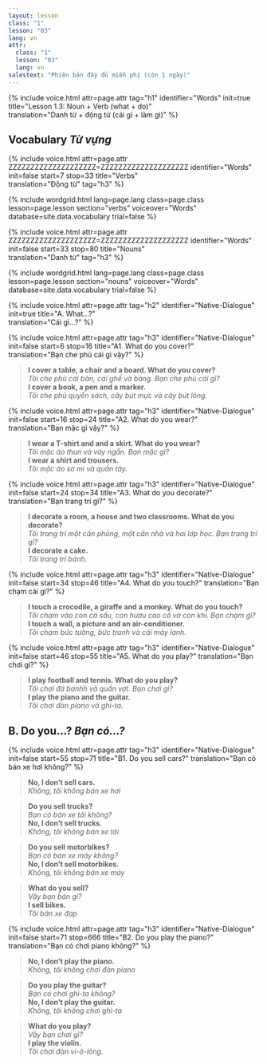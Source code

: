 ```yaml
---
layout: lesson
class: "1"
lesson: "03"
lang: vn
attr:
  class: "1"
  lesson: "03"
  lang: vn
salestext: "Phiên bản đầy đủ miễn phí (còn 1 ngày)" 
---
```


{%  include voice.html attr=page.attr                     tag="h1"
	identifier="Words"  init=true
	title="Lesson 1.3: Noun + Verb (what + do)"        
	translation="Danh từ + động từ (cái gì + làm gì)"
%}

## Vocabulary *Từ vựng*

{%  include voice.html attr=page.attr    ZZZZZZZZZZZZZZZZZZZZ=ZZZZZZZZZZZZZZZZZZZZ
	identifier="Words"  init=false start=7 stop=33
	title="Verbs"        
	translation="Động từ"
    tag="h3" %}


{% include wordgrid.html lang=page.lang
		class=page.class 
		lesson=page.lesson 
		section="verbs"
		voiceover="Words"
		database=site.data.vocabulary 
		trial=false %}

{%  include voice.html attr=page.attr    ZZZZZZZZZZZZZZZZZZZZ=ZZZZZZZZZZZZZZZZZZZZ
	identifier="Words"  init=false start=33 stop=80
	title="Nouns"        
	translation="Danh từ"
    tag="h3" %}


{% include wordgrid.html lang=page.lang
		class=page.class 
		lesson=page.lesson 
		section="nouns"
		voiceover="Words"
		database=site.data.vocabulary 
		trial=false %}


{%  include voice.html attr=page.attr                     tag="h2"
	identifier="Native-Dialogue"  init=true
	title="A. What...?"        
	translation="Cái gì...?"
%}

{%  include voice.html attr=page.attr                           tag="h3"
	identifier="Native-Dialogue"              init=false start=6 stop=16
	title="A1. What do you cover?"        
	translation="Bạn che phủ cái gì vậy?"
%}

> **I cover a table, a chair and a board. What do you cover?**   
> *Tôi che phủ cái bàn, cái ghế và bảng. Bạn che phủ cái gì?*   
> **I cover a book, a pen and a marker.**   
> *Tôi che phủ quyển sách, cây bút mực và cây bút lông.*



{%  include voice.html attr=page.attr                           tag="h3"
	identifier="Native-Dialogue"              init=false start=16 stop=24
	title="A2. What do you wear?"        
	translation="Bạn mặc gì vậy?"
%}

> **I wear a T-shirt and and a skirt. What do you wear?**   
> *Tôi mặc áo thun và váy ngắn. Bạn mặc gì?*   
> **I wear a shirt and trousers.**   
> *Tôi mặc áo sơ mi và quần tây.*   


{%  include voice.html attr=page.attr                           tag="h3"
	identifier="Native-Dialogue"              init=false start=24 stop=34
	title="A3. What do you decorate?"
	translation="Bạn trang trí gì?"
%}


> **I decorate a room, a house and two classrooms. What do you decorate?**    
> *Tôi trang trí một căn phòng, một căn nhà và hai lớp học. Bạn trang trí gì?*   
> **I decorate a cake.**     
> *Tôi trang trí bánh.*   


{%  include voice.html attr=page.attr                           tag="h3"
	identifier="Native-Dialogue"              init=false start=34 stop=46
	title="A4. What do you touch?"
	translation="Bạn chạm cái gì?"
%}


> **I touch a crocodile, a giraffe and a monkey. What do you touch?**    
> *Tôi chạm vào con cá sấu, con hươu cao cổ và con khỉ. Bạn chạm gì?*    
> **I touch a wall, a picture and an air-conditioner.**    
> *Tôi chạm bức tường, bức tranh và cái máy lạnh.*   


{%  include voice.html attr=page.attr                           tag="h3"
	identifier="Native-Dialogue"              init=false start=46 stop=55
	title="A5. What do you play?"
	translation="Bạn chơi gì?"
%}


> **I play football and tennis. What do you play?**    
> *Tôi chơi đá banhh và quần vợt. Bạn chơi gì?*   
> **I play the piano and the guitar.**     
> *Tôi chơi đàn piano và ghi-ta.*   

 
## B. Do you…? *Bạn có...?*


{%  include voice.html attr=page.attr                           tag="h3"
	identifier="Native-Dialogue"              init=false start=55 stop=71
	title="B1. Do you sell cars?"
	translation="Bạn có bán xe hơi không?"
%}

> **No, I don’t sell cars.**     
> *Không, tôi không bán xe hơi* 

> **Do you sell trucks?**     
> *Bạn có bán xe tải không?*    
> **No, I don’t sell trucks.**     
> *Không, tôi không bán xe tải*   

> **Do you sell motorbikes?**    
> *Bạn có bán xe máy không?*   
> **No, I don’t sell motorbikes.**     
> *Không, tôi không bán xe máy*   

> **What do you sell?**     
> *Vậy bạn bán gì?*   
> **I sell bikes.**     
  *Tôi bán xe đạp*   


{%  include voice.html attr=page.attr                           tag="h3"
	identifier="Native-Dialogue"              init=false start=71 stop=666
	title="B2.  Do you play the piano?"
	translation="Bạn có chơi piano không?"
%}

> **No, I don’t play the piano.**   
> *Không, tôi không chơi đàn piano*  

> **Do you play the guitar?**     
> *Bạn có chơi ghi-ta không?*   
> **No, I don’t play the guitar.**    
> *Không, tôi không chơi ghi-ta*   

> **What do you play?**     
> *Vậy bạn chơi gì?*   
> **I play the violin.**     
> *Tôi chơi đàn vi-ô-lông.*   
   
 